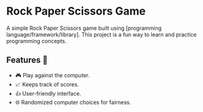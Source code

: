 # Rock Paper Scissors Game 

A simple Rock Paper Scissors game built using [programming language/framework/library]. This project is a fun way to learn and practice programming concepts.

## Features 🔧

- 🎮 Play against the computer.
- 📈 Keeps track of scores.
- 👍 User-friendly interface.
- 🌐 Randomized computer choices for fairness.
